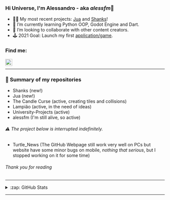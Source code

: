 ### Hi Universe, I'm Alessandro - aka *alessfm*👋

- 🌵🌠 My most recent projects: [Jua][Jua] and [Shanks][Shanks]!
- 📝 I’m currently learning Python OOP, Godot Engine and Dart.
- 🤝 I’m looking to collaborate with other content creators.
- 🕹️ 2021 Goal: Launch my first [application/game][TCC].

### Find me:

[<img align="left" alt="Alessandro Figueiredo | LinkedIn" width="22px" src="https://cdn.jsdelivr.net/npm/simple-icons@v3/icons/linkedin.svg" />][linkedin]
<br />

***

### 🔖 Summary of my repositories

- Shanks (new!)
- Jua (new!)
- The Candle Curse (active, creating tiles and collisions)
- Lampião (active, in the need of ideas)
- University-Projects (active)
- alessfm (I'm still alive, so active)

###### ⚠️ The project below is interrupted indefinitely.

- Turtle_News (The GitHub Webpage still work very well on PCs but website have some minor bugs on mobile, _nothing that serious_, but I stopped working on it for some time)

###### Thank you for reading

***

<details>
  <summary>:zap: GitHub Stats</summary>
  <img align="left" alt="codeSTACKr's GitHub Stats" src="https://github-readme-stats.vercel.app/api?username=alessfm&show_icons=true&hide_border=true&theme=algolia" />
</details>

---

[linkedin]: https://www.linkedin.com/in/alessandro-malheiro/
[Shanks]: https://github.com/alessfm/Shanks
[Jua]: https://github.com/alessfm/Jua
[TCC]: https://github.com/alessfm/The-Candle-Curse
